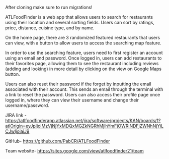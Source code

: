 After cloning make sure to run migrations!

ATLFoodFinder is a web app that allows users to search for restaurants using their location and several sorting fields. Users can sort by ratings, price, distance, cuisine type, and by name. 

On the home page, there are 3 randomized featured restaurants that users can view, with a button to allow users to access the searching map feature.

In order to use the searching feature, users need to first register an account using an email and password. Once logged in, users can add restaurants to their favorites page, allowing them to see the restaurant including reviews (adding and looking) in more detail by clicking on the view on Google Maps button. 

Users can also reset their password if the forget by inputting the email associated with their account. This sends an email through the terminal with a link to reset the password. Users can also access their profile page once logged in, where they can view their username and change their username/password.

JIRA link - 
https://atlfoodfinderapp.atlassian.net/jira/software/projects/KAN/boards/1?atlOrigin=eyJpIjoiMzVjNjYxMDQxMGZkNGRhMjlhYmFjOWRiNDFjZWNhNjYiLCJwIjoiaiJ9

GitHub-
https://github.com/PabCR/ATLFoodFinder

Team website-
https://sites.google.com/view/atlfoodfinder21/team


